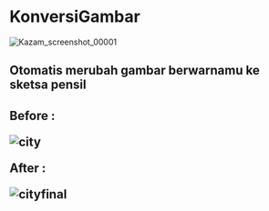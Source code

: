 # KonversiGambar

![Kazam_screenshot_00001](https://user-images.githubusercontent.com/97229948/169492365-4c027258-99b6-46d4-b9e9-4fe744a867f7.png)

<h2>Otomatis merubah gambar berwarnamu ke sketsa pensil<h2>
  Before : 
  
  
![city](https://user-images.githubusercontent.com/97229948/169489859-9acf6e5e-3711-4b74-a3f5-912d14a0e082.jpg)
  
  After :
  
  
 ![cityfinal](https://user-images.githubusercontent.com/97229948/169489903-d8392415-634c-42c8-8543-bb20d9aa06af.jpg)
